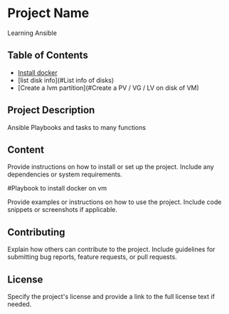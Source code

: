 # Project Name

Learning Ansible

## Table of Contents

- [Install docker](#docker)
- [list disk info](#List info of disks)
- [Create a lvm partition](#Create a PV / VG / LV on disk of VM)

## Project Description

Ansible Playbooks and tasks to many functions

## Content

Provide instructions on how to install or set up the project. Include any dependencies or system requirements.

#Playbook to install docker on vm

Provide examples or instructions on how to use the project. Include code snippets or screenshots if applicable.

## Contributing

Explain how others can contribute to the project. Include guidelines for submitting bug reports, feature requests, or pull requests.

## License

Specify the project's license and provide a link to the full license text if needed.

